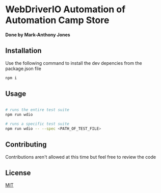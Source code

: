 # WebDriverIO Automation of Automation Camp Store

#### Done by Mark-Anthony Jones

## Installation

Use the following command to install the dev depencies from the package.json file

```bash
npm i
```

## Usage

```bash

# runs the entire test suite
npm run wdio

# runs a specific test suite
npm run wdio -- --spec <PATH_OF_TEST_FILE>

```

## Contributing

Contributions aren't allowed at this time but feel free to review the code

## License

[MIT](https://choosealicense.com/licenses/mit/)
